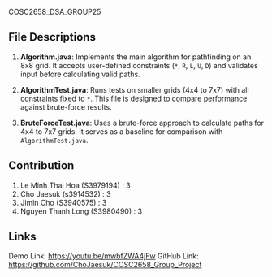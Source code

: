 COSC2658_DSA_GROUP25

## File Descriptions
1. **Algorithm.java**: Implements the main algorithm for pathfinding on an 8x8 grid. It accepts user-defined constraints (`*`, `R`, `L`, `U`, `D`) and validates input before calculating valid paths.

2. **AlgorithmTest.java**: Runs tests on smaller grids (4x4 to 7x7) with all constraints fixed to `*`. This file is designed to compare performance against brute-force results.

3. **BruteForceTest.java**: Uses a brute-force approach to calculate paths for 4x4 to 7x7 grids. It serves as a baseline for comparison with `AlgorithmTest.java`.

## Contribution
1. Le Minh Thai Hoa (S3979194) : 3
2. Cho Jaesuk (s3914532) : 3
3. Jimin Cho (S3940575) : 3
4. Nguyen Thanh Long (S3980490) : 3

## Links
Demo Link: https://youtu.be/mwbfZWA4jFw
GitHub Link: https://github.com/ChoJaesuk/COSC2658_Group_Project